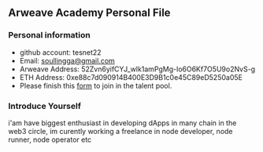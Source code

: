 ## Arweave Academy Personal File

### Personal information

- github account: tesnet22
- Email: soullingga@gmail.com
- Arweave Address: 52Zvn6yifCYJ_wlk1amPgMg-lo6O6Kf7O5U9o2NvS-g
- ETH Address: 0xe88c7d090914B400E3D9B1c0e45C89eD5250a05E
- Please finish this [form](https://docs.google.com/forms/d/e/1FAIpQLSfWA5fIIcBgmRppm3jNz5vmf9Mai_QMVil-2pO4r7YKn_Zhtw/viewform?usp=sf_link) to join in the talent pool.

### Introduce Yourself
 i'am have biggest enthusiast in developing dApps in many chain in the web3 circle, im curently working a freelance in node developer, node runner, node operator etc
